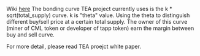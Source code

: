
Wiki [here](https://wiki.aavegotchi.com/en/curve) 
The bonding curve TEA project currently uses is the k * sqrt(total_supply) curve.
k is "theta" value. 
Using the theta to distinguish different buy/sell price at a certain total supply.
The owner of this curve (miner of CML token or developer of tapp token) earn the margin between buy and sell curve.

For more detail, please read TEA proejct white paper.